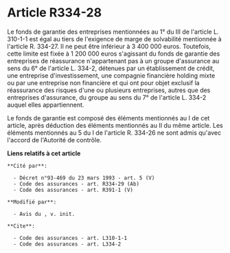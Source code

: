 # Article R334-28

Le fonds de garantie des entreprises mentionnées au 1° du III de l'article L. 310-1-1 est égal au tiers de l'exigence de
marge de solvabilité mentionnée à l'article R. 334-27. Il ne peut être inférieur à 3 400 000 euros. Toutefois, cette limite
est fixée à 1 200 000 euros s'agissant du fonds de garantie des entreprises de réassurance n'appartenant pas à un groupe
d'assurance au sens du 6° de l'article L. 334-2, détenues par un établissement de crédit, une entreprise d'investissement,
une compagnie financière holding mixte ou par une entreprise non financière et qui ont pour objet exclusif la réassurance des
risques d'une ou plusieurs entreprises, autres que des entreprises d'assurance, du groupe au sens du 7° de l'article L. 334-2
auquel elles appartiennent. 

Le fonds de garantie est composé des éléments mentionnés au I de cet article, après déduction des éléments mentionnés au II
du même article. Les éléments mentionnés au 5 du I de l'article R. 334-26 ne sont admis qu'avec l'accord de l'Autorité de
contrôle.

**Liens relatifs à cet article**

	**Cité par**:

	  - Décret n°93-469 du 23 mars 1993 - art. 5 (V)
	  - Code des assurances - art. R334-29 (Ab)
	  - Code des assurances - art. R391-1 (V)

	**Modifié par**:

	  - Avis du , v. init.

	**Cite**:

	  - Code des assurances - art. L310-1-1
	  - Code des assurances - art. L334-2
